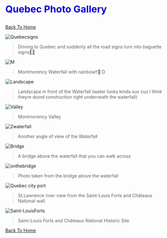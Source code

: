 <h1 style="font-size:30px;"><p style="color:#0e00d1;">Quebec Photo Gallery</p></h1>

[Back To Home](/index.md)

![Quebecsigns](/quebecphotos/Quebecsigns.jpg)
>Driving to Quebec and suddenly all the road signs turn into baguette signs👀🥖

![M](/quebecphotos/Montmorencywaterfall.jpg)
>Montmorency Waterfall with rainbow!!🌈:D

![Landscape](/quebecphotos/Landscape1.jpg)
>Landscape in front of the Waterfall (water looks kinda sus cuz I think theyre doind construction right underneath the waterfall)

![Valley](/quebecphotos/Montmorency_Valley.jpg)
>Montmorency Valley

![2waterfall](/quebecphotos/Waterfall2.jpg)
>Another angle of view of the Waterfall

![Bridge](/quebecphotos/Bridgeee.jpg)
>A bridge above the waterfall that you can walk across

![onthebridge](/quebecphotos/onthebridge.jpg)
>Photo taken from the bridge above the waterfall

![Quebec city port](/quebecphotos/quebeccityport.jpg)
>St.Lawrence river view from the Saint-Louis Forts and Châteaux National wall

![Saint-LouisForts](/quebecphotos/Saint-LouisForts.jpg)
>Saint-Louis Forts and Châteaux National Historic Site

[Back To Home](/index.md)